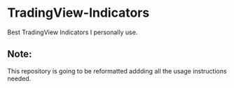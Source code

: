 # TradingView-Indicators
Best TradingView Indicators I personally use.

## Note:
This repository is going to be reformatted addding all the usage instructions needed.
